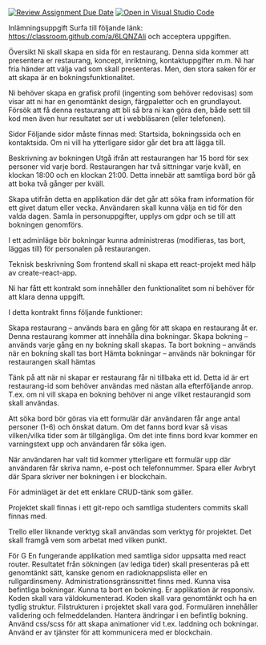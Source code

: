 [![Review Assignment Due Date](https://classroom.github.com/assets/deadline-readme-button-24ddc0f5d75046c5622901739e7c5dd533143b0c8e959d652212380cedb1ea36.svg)](https://classroom.github.com/a/6LQNZAli)
[![Open in Visual Studio Code](https://classroom.github.com/assets/open-in-vscode-718a45dd9cf7e7f842a935f5ebbe5719a5e09af4491e668f4dbf3b35d5cca122.svg)](https://classroom.github.com/online_ide?assignment_repo_id=10891661&assignment_repo_type=AssignmentRepo)


Inlämningsuppgift
Surfa till följande länk: https://classroom.github.com/a/6LQNZAli och acceptera uppgiften. 

 

Översikt
Ni skall skapa en sida för en restaurang. Denna sida kommer att presentera er restaurang, koncept, inriktning, kontaktuppgifter m.m. Ni har fria händer att välja vad som skall presenteras. Men, den stora saken för er att skapa är en bokningsfunktionalitet.

Ni behöver skapa en grafisk profil (ingenting som behöver redovisas) som visar att ni har en genomtänkt design, färgpaletter och en grundlayout. Försök att få denna restaurang att bli så bra ni kan göra den, både sett till kod men även hur resultatet ser ut i webbläsaren (eller telefonen).

 

Sidor
Följande sidor måste finnas med: Startsida, bokningssida och en kontaktsida. Om ni vill ha ytterligare sidor går det bra att lägga till.

 

Beskrivning av bokningen
Utgå ifrån att restaurangen har 15 bord för sex personer vid varje bord. Restaurangen har två sittningar varje kväll, en klockan 18:00 och en klockan 21:00. Detta innebär att samtliga bord bör gå att boka två gånger per kväll.

Skapa utifrån detta en applikation där det går att söka fram information för ett givet datum eller vecka. Användaren skall kunna välja en tid för den valda dagen. Samla in personuppgifter, upplys om gdpr och se till att bokningen genomförs.

I ett adminläge bör bokningar kunna administreras (modifieras, tas bort, läggas till) för personalen på restaurangen.

 

Teknisk beskrivning
Som frontend skall ni skapa ett react-projekt med hälp av create-react-app.

Ni har fått ett kontrakt som innehåller den funktionalitet som ni behöver för att klara denna uppgift.

I detta kontrakt finns följande funktioner:

 

Skapa restaurang – används bara en gång för att skapa en restaurang åt er. Denna restaurang kommer att innehålla dina bokningar.
Skapa bokning – används varje gång en ny bokning skall skapas.
Ta bort bokning – används när en bokning skall tas bort
Hämta bokningar – används när bokningar för restaurangen skall hämtas
 

Tänk på att när ni skapar er restaurang får ni tillbaka ett id. Detta id är ert restaurang-id som behöver användas med nästan alla efterföljande anrop. T.ex. om ni vill skapa en bokning behöver ni ange vilket restaurangid som skall användas.

 

Att söka bord bör göras via ett formulär där användaren får ange antal personer (1-6) och önskat datum. Om det fanns bord kvar så visas vilken/vilka tider som är tillgängliga. Om det inte finns bord kvar kommer en varningstext upp och användaren får söka igen.

När användaren har valt tid kommer ytterligare ett formulär upp där användaren får skriva namn, e-post och telefonnummer. Spara eller Avbryt där Spara skriver ner bokningen i er blockchain.

För adminläget är det ett enklare CRUD-tänk som gäller.

Projektet skall finnas i ett git-repo och samtliga studenters commits skall finnas med.

Trello eller liknande verktyg skall användas som verktyg för projektet. Det skall framgå vem som arbetat med vilken punkt.

 

För G
En fungerande applikation med samtliga sidor uppsatta med react router.
Resultatet från sökningen (av lediga tider) skall presenteras på ett genomtänkt sätt, kanske genom en radioknappslista eller en rullgardinsmeny.
Administrationsgränssnittet finns med.
Kunna visa befintliga bokningar.
Kunna ta bort en bokning.
Er applikation är responsiv.
Koden skall vara väldokumenterad.
Koden skall vara genomtänkt och ha en tydlig struktur.
Filstrukturen i projektet skall vara god.
Formulären innehåller validering och felmeddelanden.
Hantera ändringar i en befintlig bokning.
Använd css/scss för att skapa animationer vid t.ex. laddning och bokningar.
Använd er av tjänster för att kommunicera med er blockchain.